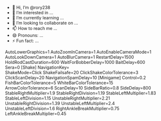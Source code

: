 - 👋 Hi, I’m @rory238
- 👀 I’m interested in ...
- 🌱 I’m currently learning ...
- 💞️ I’m looking to collaborate on ...
- 📫 How to reach me ...
- 😄 Pronouns: ...
- ⚡ Fun fact: ...

<!---
rory238/rory238 is a ✨ special ✨ repository because its `README.md` (this file) appears on your GitHub profile.
You can click the Preview link to take a look at your changes.
--->
AutoLowerGraphics=1
AutoZoomInCamera=1
AutoEnableCameraMode=1
AutoLookDownCamera=1
AutoBlurCamera=1
RestartDelay=1500
HoldRodCastDuration=600
WaitForBobberDelay=1000
BaitDelay=600
Sera=0
[Shake]
NavigationKey=\
ShakeMode=Click
ShakeFailsafe=20
ClickShakeColorTolerance=3
ClickScanDelay=20
NavigationSpamDelay=10
[Minigame]
Control=0.2
FishBarColorTolerance=5
WhiteBarColorTolerance=15
ArrowColorTolerance=6
ScanDelay=10
SideBarRatio=0.8
SideDelay=800
StableRightMultiplier=1.9
StableRightDivision=1.19
StableLeftMultiplier=1.83
StableLeftDivision=1.15
UnstableRightMultiplier=2.21
UnstableRightDivision=1.39
UnstableLeftMultiplier=2.4
UnstableLeftDivision=1.6
RightAnkleBreakMultiplier=0.75
LeftAnkleBreakMultiplier=0.45
